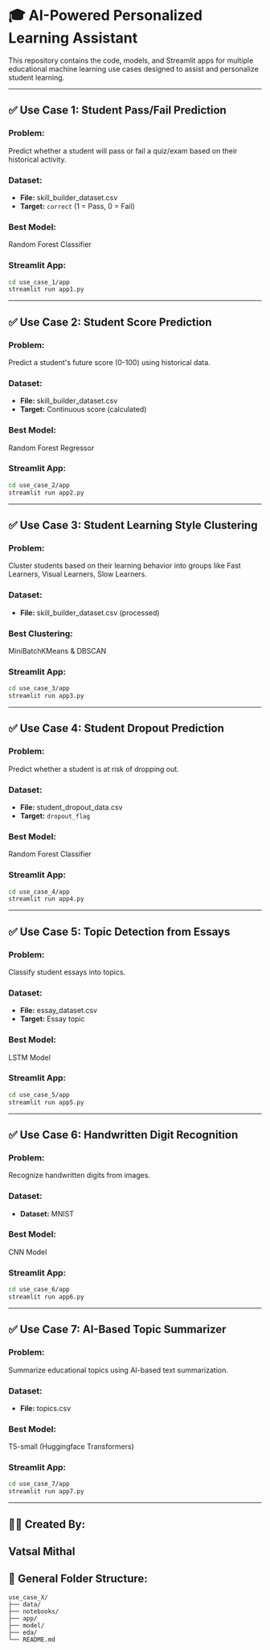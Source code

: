 
# 🎓 AI-Powered Personalized Learning Assistant

This repository contains the code, models, and Streamlit apps for multiple educational machine learning use cases designed to assist and personalize student learning.

---

## ✅ Use Case 1: Student Pass/Fail Prediction
### Problem:
Predict whether a student will pass or fail a quiz/exam based on their historical activity.

### Dataset:
- **File:** skill_builder_dataset.csv
- **Target:** `correct` (1 = Pass, 0 = Fail)

### Best Model:
Random Forest Classifier

### Streamlit App:
```bash
cd use_case_1/app
streamlit run app1.py
```

---

## ✅ Use Case 2: Student Score Prediction
### Problem:
Predict a student's future score (0-100) using historical data.

### Dataset:
- **File:** skill_builder_dataset.csv
- **Target:** Continuous score (calculated)

### Best Model:
Random Forest Regressor

### Streamlit App:
```bash
cd use_case_2/app
streamlit run app2.py
```

---

## ✅ Use Case 3: Student Learning Style Clustering
### Problem:
Cluster students based on their learning behavior into groups like Fast Learners, Visual Learners, Slow Learners.

### Dataset:
- **File:** skill_builder_dataset.csv (processed)

### Best Clustering:
MiniBatchKMeans & DBSCAN

### Streamlit App:
```bash
cd use_case_3/app
streamlit run app3.py
```

---

## ✅ Use Case 4: Student Dropout Prediction
### Problem:
Predict whether a student is at risk of dropping out.

### Dataset:
- **File:** student_dropout_data.csv
- **Target:** `dropout_flag`

### Best Model:
Random Forest Classifier

### Streamlit App:
```bash
cd use_case_4/app
streamlit run app4.py
```

---

## ✅ Use Case 5: Topic Detection from Essays
### Problem:
Classify student essays into topics.

### Dataset:
- **File:** essay_dataset.csv
- **Target:** Essay topic

### Best Model:
LSTM Model

### Streamlit App:
```bash
cd use_case_5/app
streamlit run app5.py
```

---

## ✅ Use Case 6: Handwritten Digit Recognition
### Problem:
Recognize handwritten digits from images.

### Dataset:
- **Dataset:** MNIST

### Best Model:
CNN Model

### Streamlit App:
```bash
cd use_case_6/app
streamlit run app6.py
```

---

## ✅ Use Case 7: AI-Based Topic Summarizer
### Problem:
Summarize educational topics using AI-based text summarization.

### Dataset:
- **File:** topics.csv

### Best Model:
T5-small (Huggingface Transformers)

### Streamlit App:
```bash
cd use_case_7/app
streamlit run app7.py
```

---

## 👨‍💻 Created By:
Vatsal Mithal
---

## 📂 General Folder Structure:
```
use_case_X/
├── data/
├── notebooks/
├── app/
├── model/
├── eda/
└── README.md
```
